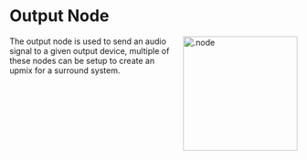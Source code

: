 # Output Node

<img align="right" style="margin-left: 8px;" src="https://cdn.discordapp.com/attachments/667464431562653706/1052196997697904680/output_node.png" alt=".node" width="200"/>

The output node is used to send an audio signal to a given output device, multiple of these nodes can be setup to 
create an upmix for a surround system.

